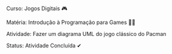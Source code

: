 Curso: Jogos Digitais 🎮 

Matéria: Introdução à Programação para Games 👨‍💻

Atividade: Fazer um diagrama UML do jogo clássico do Pacman

Status: Atividade Concluída ✔
